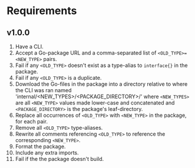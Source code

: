 # Requirements

## v1.0.0

1. Have a CLI.
2. Accept a Go-package URL and a comma-separated list of `<OLD_TYPE>=<NEW_TYPE>`
   pairs.
3. Fail if any `<OLD_TYPE>` doesn't exist as a type-alias to `interface{}` in
   the package.
4. Fail if any `<OLD_TYPE>` is a duplicate.
5. Download the Go-files in the package into a directory relative to where the
   CLI was ran named 'internal/\<NEW_TYPES\>/\<PACKAGE_DIRECTORY\>/' where
   `<NEW_TYPES>` are all `<NEW_TYPE>` values made lower-case and concatenated
   and `<PACKAGE_DIRECTORY>` is the package's leaf-directory.
6. Replace all occurrences of `<OLD_TYPE>` with `<NEW_TYPE>` in the package, for
   each pair.
7. Remove all `<OLD_TYPE>` type-aliases.
8. Rewrite all comments referencing `<OLD_TYPE>` to reference the corresponding
   `<NEW_TYPE>`.
9. Format the package.
10. Include any extra imports.
11. Fail if the the package doesn't build.
